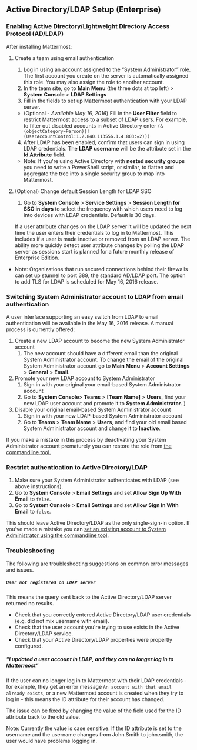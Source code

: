 ## Active Directory/LDAP Setup (Enterprise) 

### Enabling Active Directory/Lightweight Directory Access Protocol (AD/LDAP)

After installing Mattermost:

1. Create a team using email authentication    
    1. Log in using an account assigned to the “System Administrator” role. The first account you create on the server is automatically assigned this role. You may also assign the role to another account.    
    2. In the team site, go to **Main Menu** (the three dots at top left) > **System Console** > **LDAP Settings**     
    3. Fill in the fields to set up Mattermost authentication with your LDAP server.    
      - (Optional - _Available May 16, 2016_) Fill in the **User Filter** field to restrict Mattermost access to a subset of LDAP users. For example, to filter out disabled accounts in Active Directory enter `(&(objectCategory=Person)(!(UserAccountControl:1.2.840.113556.1.4.803:=2)))`  
    4. After LDAP has been enabled, confirm that users can sign in using LDAP credentials. The **LDAP username** will be the attribute set in the **Id Attribute** field. 
  
    - Note: If you're using Active Directory with **nested security groups** you need to write a PowerShell script, or similar, to flatten and aggregate the tree into a single security group to map into Mattermost.  

2. (Optional) Change default Session Length for LDAP SSO     
    1. Go to **System Console** > **Service Settings** > **Session Length for SSO in days** to select the frequency with which users need to log into devices with LDAP credentials. Default is 30 days. 
  
    If a user attribute changes on the LDAP server it will be updated the next time the user enters their credentials to log in to Mattermost. This includes if a user is made inactive or removed from an LDAP server. The ability more quickly detect user attribute changes by polling the LDAP server as sessions start is planned for a future monthly release of Enterprise Edition. 

- Note: Organizations that run secured connections behind their firewalls can set up stunnel to port 389, the standard AD/LDAP port. The option to add TLS for LDAP is scheduled for May 16, 2016 release. 

### Switching System Administrator account to LDAP from email authentication 

A user interface supporting an easy switch from LDAP to email authentication will be available in the May 16, 2016 release. A manual process is currently offered: 

1. Create a new LDAP account to become the new System Administrator account     
    1. The new account should have a different email than the original System Administrator account. To change the email of the original System Administrator account go to **Main Menu** > **Account Settings** > **General** > **Email**.     
2. Promote your new LDAP account to System Administrator      
    1. Sign in with your original your email-based System Administrator account    
    2. Go to **System Console**> **Teams** > **[Team Name]** > **Users**, find your new LDAP user account and promote it to **System Administrator**. )     
3. Disable your original email-based System Administrator account      
    1. Sign in with your new LDAP-based System Administrator account     
    2. Go to **Teams** > **Team Name** > **Users**, and find your old email based System Administrator account and change it to **Inactive**.     

If you make a mistake in this process by deactivating your System Administrator account prematurely you can restore the role from [the commandline tool.](http://docs.mattermost.com/deployment/on-boarding.html#creating-system-administrator-account-from-commandline)

### Restrict authentication to Active Directory/LDAP

1. Make sure your System Administrator authenticates with LDAP (see above instructions).    
2. Go to **System Console** > **Email Settings** and set **Allow Sign Up With Email** to `false`.    
3. Go to **System Console** > **Email Settings** and set **Allow Sign In With Email** to `false`.    

This should leave Active Directory/LDAP as the only single-sign-in option. If you've made a mistake you can [set an existing account to System Administrator using the commandline tool](http://docs.mattermost.com/deployment/on-boarding.html#creating-system-administrator-account-from-commandline). 

### Troubleshooting

The following are troubleshooting suggestions on common error messages and issues. 

##### `User not registered on LDAP server`

This means the query sent back to the Active Directory/LDAP server returned no results. 
- Check that you correctly entered Active Directory/LDAP user credentials (e.g. did not mix username with email).
- Check that the user account you're trying to use exists in the Active Directory/LDAP service.
- Check that your Active Directory/LDAP properties were propertly configured.  

##### "I updated a user account in LDAP, and they can no longer log in to Mattermost"

If the user can no longer log in to Mattermost with their LDAP credentials - for example, they get an error message `An account with that email already exists`, or a new Mattermost account is created when they try to log in - this means the ID attribute for their account has changed. 

The issue can be fixed by changing the value of the field used for the ID attribute back to the old value. 

Note: Currently the value is case sensitive. If the ID attribute is set to the username and the username changes from John.Smith to john.smith, the user would have problems logging in.   


